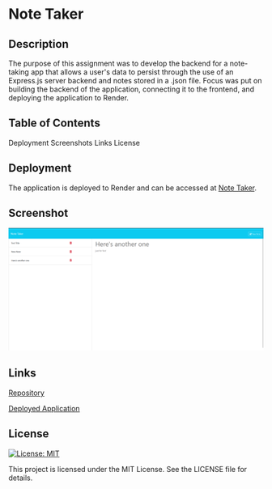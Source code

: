 # Note Taker

## Description
The purpose of this assignment was to develop the backend for a note-taking app that allows a user's data to persist through the use of an Express.js server backend and notes stored in a .json file. Focus was put on building the backend of the application, connecting it to the frontend, and deploying the application to Render.

## Table of Contents

Deployment
Screenshots
Links
License

## Deployment
The application is deployed to Render and can be accessed at [Note Taker](https://note-taker-ipvr.onrender.com).

## Screenshot
![a screenshot showing the deployed Note Taker application](/public/assets/image.png)

## Links
[Repository](https://github.com/Nihsad/note-taker)

[Deployed Application](https://note-taker-ipvr.onrender.com)

## License
[![License: MIT](https://img.shields.io/badge/License-MIT-yellow.svg)](https://opensource.org/licenses/MIT)

This project is licensed under the MIT License. See the LICENSE file for details. 